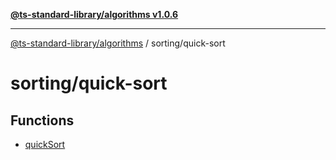 [**@ts-standard-library/algorithms v1.0.6**](../../README.md)

***

[@ts-standard-library/algorithms](../../modules.md) / sorting/quick-sort

# sorting/quick-sort

## Functions

- [quickSort](functions/quickSort.md)
